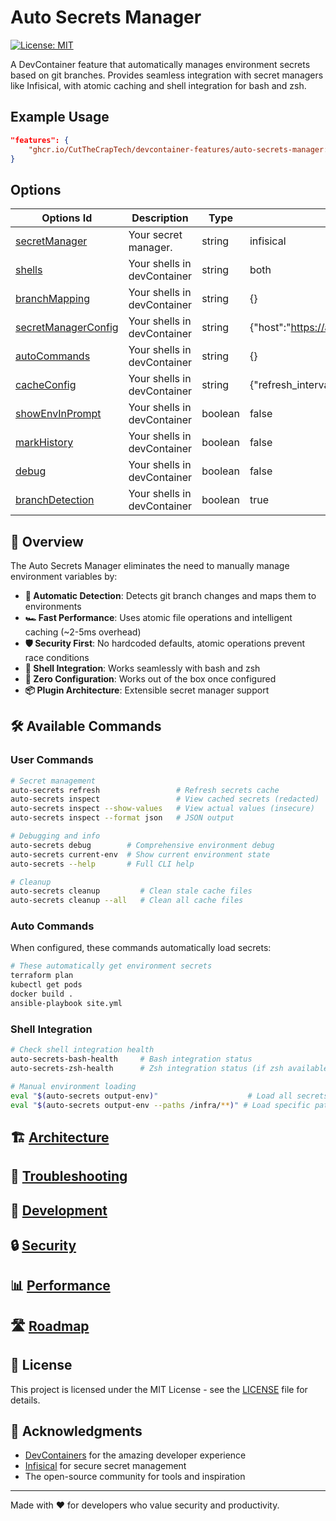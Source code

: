 # Auto Secrets Manager

[![License: MIT](https://img.shields.io/badge/License-MIT-yellow.svg)](https://opensource.org/licenses/MIT)

A DevContainer feature that automatically manages environment secrets based on git branches. Provides seamless integration with secret managers like Infisical, with atomic caching and shell integration for bash and zsh.

## Example Usage

```json
"features": {
    "ghcr.io/CutTheCrapTech/devcontainer-features/auto-secrets-manager:1": {}
}
```

## Options

| Options Id                                                                | Description                 | Type    | Default Value                                              |
| ------------------------------------------------------------------------- | --------------------------- | ------- | ---------------------------------------------------------- |
| [secretManager](docs/configuration.md#secret-managers)                    | Your secret manager.        | string  | infisical                                                  |
| [shells](docs/configuration.md#shell-integration)                         | Your shells in devContainer | string  | both                                                       |
| [branchMapping](docs/configuration.md#branch-mapping)                     | Your shells in devContainer | string  | {}                                                         |
| [secretManagerConfig](docs/configuration.md#secret-manager-configuration) | Your shells in devContainer | string  | {\"host\":\"https://app.infisical.com\"}                   |
| [autoCommands](docs/configuration.md#auto-commands)                       | Your shells in devContainer | string  | {}                                                         |
| [cacheConfig](docs/configuration.md#cache-configuration)                  | Your shells in devContainer | string  | {\"refresh_interval\":\"15m\",\"cleanup_interval\":\"7d\"} |
| [showEnvInPrompt](docs/configuration.md#show-environment-in-prompt)       | Your shells in devContainer | boolean | false                                                      |
| [markHistory](docs/configuration.md#mark-history)                         | Your shells in devContainer | boolean | false                                                      |
| [debug](docs/configuration.md#debug-mode)                                 | Your shells in devContainer | boolean | false                                                      |
| [branchDetection](docs/configuration.md#branch-detection)                 | Your shells in devContainer | boolean | true                                                       |

## 🎯 Overview

The Auto Secrets Manager eliminates the need to manually manage environment variables by:

- **🔄 Automatic Detection**: Detects git branch changes and maps them to environments
- **🏎️ Fast Performance**: Uses atomic file operations and intelligent caching (~2-5ms overhead)
- **🛡️ Security First**: No hardcoded defaults, atomic operations prevent race conditions
- **🐚 Shell Integration**: Works seamlessly with bash and zsh
- **🔧 Zero Configuration**: Works out of the box once configured
- **📦 Plugin Architecture**: Extensible secret manager support

## 🛠️ Available Commands

### User Commands

```bash
# Secret management
auto-secrets refresh                 # Refresh secrets cache
auto-secrets inspect                 # View cached secrets (redacted)
auto-secrets inspect --show-values   # View actual values (insecure)
auto-secrets inspect --format json   # JSON output

# Debugging and info
auto-secrets debug        # Comprehensive environment debug
auto-secrets current-env  # Show current environment state
auto-secrets --help       # Full CLI help

# Cleanup
auto-secrets cleanup         # Clean stale cache files
auto-secrets cleanup --all   # Clean all cache files
```

### Auto Commands

When configured, these commands automatically load secrets:

```bash
# These automatically get environment secrets
terraform plan
kubectl get pods
docker build .
ansible-playbook site.yml
```

### Shell Integration

```bash
# Check shell integration health
auto-secrets-bash-health     # Bash integration status
auto-secrets-zsh-health      # Zsh integration status (if zsh available)

# Manual environment loading
eval "$(auto-secrets output-env)"                    # Load all secrets
eval "$(auto-secrets output-env --paths /infra/**)" # Load specific paths
```

## 🏗️ [Architecture](docs/architecture.md)

## 🐞 [Troubleshooting](docs/troubleshooting.md)

## 🧪 [Development](docs/development.md)

## 🔒 [Security](docs/security.md)

## 📊 [Performance](docs/performance.md)

## 🛣️ [Roadmap](docs/roadmap.md)

## 📜 License

This project is licensed under the MIT License - see the [LICENSE](../LICENSE) file for details.

## 🙏 Acknowledgments

- [DevContainers](https://containers.dev/) for the amazing developer experience
- [Infisical](https://infisical.com/) for secure secret management
- The open-source community for tools and inspiration

---

Made with ❤️ for developers who value security and productivity.
